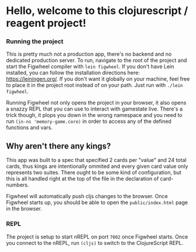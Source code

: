 # Hello, welcome to this clojurescript / reagent project!

### Running the project
This is pretty much not a production app, there's no backend and no dedicated production server.
To run, navigate to the root of the project and start the Figwheel compiler with `lein figwheel`. 
If you don't have Lein installed, you can follow the installation directions here: https://leiningen.org/.
If you don't want it globally on your machine, feel free to place it in the project root instead of on your path. Just run with `./lein figwheel`.

Running Figwheel not only opens the project in your browser, it also opens a snazzy REPL that you can use to interact with gamestate live. There's a trick though, it plops you down in the wrong namespace and you need to run `(in-ns 'memory-game.core)` in order to access any of the defined functions and vars.

## Why aren't there any kings? 
This app was built to a spec that specified 2 cards per "value" and 24 total cards, thus kings are intentionally ommited and every given card value only represents two suites. There ought to be some kind of configuration, but this is all handled right at the top of the file in the declaration of card-numbers. 

Figwheel will automatically push cljs changes to the browser.
Once Figwheel starts up, you should be able to open the `public/index.html` page in the browser.

### REPL

The project is setup to start nREPL on port `7002` once Figwheel starts.
Once you connect to the nREPL, run `(cljs)` to switch to the ClojureScript REPL.
